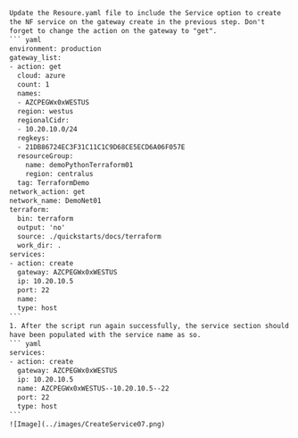     Update the Resoure.yaml file to include the Service option to create the NF service on the gateway create in the previous step. Don't forget to change the action on the gateway to "get".
    ``` yaml
    environment: production
    gateway_list:
    - action: get
      cloud: azure
      count: 1
      names:
      - AZCPEGWx0xWESTUS
      region: westus
      regionalCidr:
      - 10.20.10.0/24
      regkeys:
      - 21DB86724EC3F31C11C1C9D68CE5ECD6A06F057E
      resourceGroup:
        name: demoPythonTerraform01
        region: centralus
      tag: TerraformDemo
    network_action: get
    network_name: DemoNet01
    terraform:
      bin: terraform
      output: 'no'
      source: ./quickstarts/docs/terraform
      work_dir: .
    services:
    - action: create
      gateway: AZCPEGWx0xWESTUS
      ip: 10.20.10.5
      port: 22
      name:
      type: host
    ```
    1. After the script run again successfully, the service section should have been populated with the service name as so.
    ``` yaml
    services:
    - action: create
      gateway: AZCPEGWx0xWESTUS
      ip: 10.20.10.5
      name: AZCPEGWx0xWESTUS--10.20.10.5--22
      port: 22
      type: host
    ```
    ![Image](../images/CreateService07.png)
